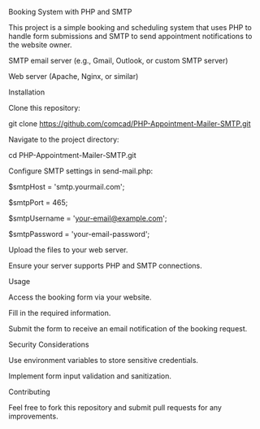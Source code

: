 Booking System with PHP and SMTP

This project is a simple booking and scheduling system that uses PHP to handle form submissions and SMTP to send appointment notifications to the website owner.


SMTP email server (e.g., Gmail, Outlook, or custom SMTP server)

Web server (Apache, Nginx, or similar)

Installation

Clone this repository:

git clone https://github.com/comcad/PHP-Appointment-Mailer-SMTP.git

Navigate to the project directory:

cd PHP-Appointment-Mailer-SMTP.git

Configure SMTP settings in send-mail.php:

$smtpHost = 'smtp.yourmail.com';

$smtpPort = 465;

$smtpUsername = 'your-email@example.com';

$smtpPassword = 'your-email-password';

Upload the files to your web server.

Ensure your server supports PHP and SMTP connections.

Usage

Access the booking form via your website.

Fill in the required information.

Submit the form to receive an email notification of the booking request.

Security Considerations

Use environment variables to store sensitive credentials.

Implement form input validation and sanitization.

Contributing

Feel free to fork this repository and submit pull requests for any improvements.
